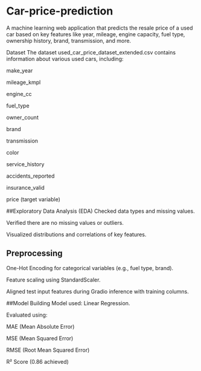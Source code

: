 # Car-price-prediction


A machine learning web application that predicts the resale price of a used car based on key features like year, mileage, engine capacity, fuel type, ownership history, brand, transmission, and more.

Dataset
The dataset used_car_price_dataset_extended.csv contains information about various used cars, including:

make_year

mileage_kmpl

engine_cc

fuel_type

owner_count

brand

transmission

color

service_history

accidents_reported

insurance_valid

price (target variable)



##Exploratory Data Analysis (EDA)
Checked data types and missing values.

Verified there are no missing values or outliers.

Visualized distributions and correlations of key features.

## Preprocessing
One-Hot Encoding for categorical variables (e.g., fuel type, brand).

Feature scaling using StandardScaler.

Aligned test input features during Gradio inference with training columns.

##Model Building
Model used: Linear Regression.

Evaluated using:

MAE (Mean Absolute Error)

MSE (Mean Squared Error)

RMSE (Root Mean Squared Error)

R² Score (0.86 achieved)
